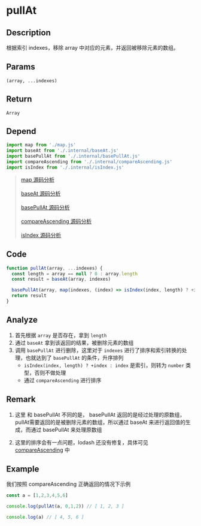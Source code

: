 # pullAt

## Description
根据索引 indexes，移除 array 中对应的元素，并返回被移除元素的数组。
## Params
`(array, ...indexes)`
## Return
`Array`
## Depend
```js
import map from './map.js'
import baseAt from './.internal/baseAt.js'
import basePullAt from './.internal/basePullAt.js'
import compareAscending from './.internal/compareAscending.js'
import isIndex from './.internal/isIndex.js'
```
> [map 源码分析](./map.md)
> <br/>
> <br/>
> [baseAt 源码分析](../internal/baseAt.md)
> <br/>
> <br/>
> [basePullAt 源码分析](../internal/basePullAt.md)
> <br/>
> <br/>
> [compareAscending 源码分析](../internal/compareAscending.md)
> <br/>
> <br/>
> [isIndex 源码分析](../internal/isIndex.md)

## Code
```js
function pullAt(array, ...indexes) {
  const length = array == null ? 0 : array.length
  const result = baseAt(array, indexes)

  basePullAt(array, map(indexes, (index) => isIndex(index, length) ? +index : index).sort(compareAscending))
  return result
}
```
## Analyze
1. 首先根据 `array` 是否存在，拿到 `length`
2. 通过 `baseAt` 拿到该返回的结果，被删除元素的数组
3. 调用 `basePullAt` 进行删除，这里对于 `indexes` 进行了排序和索引转换的处理，也就达到了 `basePullAt` 的条件，升序排列
    - `isIndex(index, length) ? +index : index` 是索引，则转为 `number` 类型，否则不做处理
    - 通过 `compareAscending` 进行排序
## Remark
1. 这里 和 basePullAt 不同的是， basePullAt 返回的是经过处理的原数组，pullAt需要返回的是被删除元素的数组，所以通过 baseAt 来进行返回值的生成，而通过 basePullAt 来处理原数组

2. 这里的排序会有一点问题，lodash 还没有修复，具体可见 [compareAscending](../internal/compareAscending.md) 中
## Example
我们按照 compareAscending 正确返回的情况下示例
```js
const a = [1,2,3,4,5,6]

console.log(pullAt(a, 0,1,2)) // [ 1, 2, 3 ]

console.log(a) // [ 4, 5, 6 ]
```
